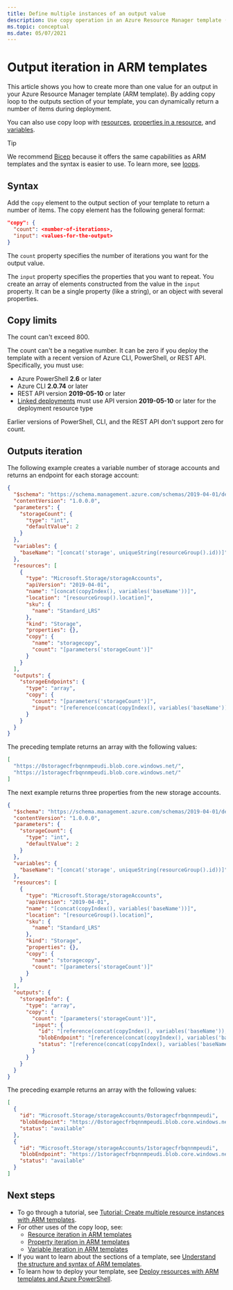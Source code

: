 ```yaml
---
title: Define multiple instances of an output value
description: Use copy operation in an Azure Resource Manager template (ARM template) to iterate multiple times when returning a value from a deployment.
ms.topic: conceptual
ms.date: 05/07/2021
---
```


# Output iteration in ARM templates

This article shows you how to create more than one value for an output in your Azure Resource Manager template (ARM template). By adding copy loop to the outputs section of your template, you can dynamically return a number of items during deployment.

You can also use copy loop with [resources](copy-resources.md), [properties in a resource](copy-properties.md), and [variables](copy-variables.md).

> [!TIP]
> We recommend [Bicep](../bicep/overview.md) because it offers the same capabilities as ARM templates and the syntax is easier to use. To learn more, see [loops](../bicep/loops.md).

## Syntax

Add the `copy` element to the output section of your template to return a number of items. The copy element has the following general format:

```json
"copy": {
  "count": <number-of-iterations>,
  "input": <values-for-the-output>
}
```

The `count` property specifies the number of iterations you want for the output value.

The `input` property specifies the properties that you want to repeat. You create an array of elements constructed from the value in the `input` property. It can be a single property (like a string), or an object with several properties.

## Copy limits

The count can't exceed 800.

The count can't be a negative number. It can be zero if you deploy the template with a recent version of Azure CLI, PowerShell, or REST API. Specifically, you must use:

- Azure PowerShell **2.6** or later
- Azure CLI **2.0.74** or later
- REST API version **2019-05-10** or later
- [Linked deployments](linked-templates.md) must use API version **2019-05-10** or later for the deployment resource type

Earlier versions of PowerShell, CLI, and the REST API don't support zero for count.

## Outputs iteration

The following example creates a variable number of storage accounts and returns an endpoint for each storage account:

```json
{
  "$schema": "https://schema.management.azure.com/schemas/2019-04-01/deploymentTemplate.json#",
  "contentVersion": "1.0.0.0",
  "parameters": {
    "storageCount": {
      "type": "int",
      "defaultValue": 2
    }
  },
  "variables": {
    "baseName": "[concat('storage', uniqueString(resourceGroup().id))]"
  },
  "resources": [
    {
      "type": "Microsoft.Storage/storageAccounts",
      "apiVersion": "2019-04-01",
      "name": "[concat(copyIndex(), variables('baseName'))]",
      "location": "[resourceGroup().location]",
      "sku": {
        "name": "Standard_LRS"
      },
      "kind": "Storage",
      "properties": {},
      "copy": {
        "name": "storagecopy",
        "count": "[parameters('storageCount')]"
      }
    }
  ],
  "outputs": {
    "storageEndpoints": {
      "type": "array",
      "copy": {
        "count": "[parameters('storageCount')]",
        "input": "[reference(concat(copyIndex(), variables('baseName'))).primaryEndpoints.blob]"
      }
    }
  }
}
```

The preceding template returns an array with the following values:

```json
[
  "https://0storagecfrbqnnmpeudi.blob.core.windows.net/",
  "https://1storagecfrbqnnmpeudi.blob.core.windows.net/"
]
```

The next example returns three properties from the new storage accounts.

```json
{
  "$schema": "https://schema.management.azure.com/schemas/2019-04-01/deploymentTemplate.json#",
  "contentVersion": "1.0.0.0",
  "parameters": {
    "storageCount": {
      "type": "int",
      "defaultValue": 2
    }
  },
  "variables": {
    "baseName": "[concat('storage', uniqueString(resourceGroup().id))]"
  },
  "resources": [
    {
      "type": "Microsoft.Storage/storageAccounts",
      "apiVersion": "2019-04-01",
      "name": "[concat(copyIndex(), variables('baseName'))]",
      "location": "[resourceGroup().location]",
      "sku": {
        "name": "Standard_LRS"
      },
      "kind": "Storage",
      "properties": {},
      "copy": {
        "name": "storagecopy",
        "count": "[parameters('storageCount')]"
      }
    }
  ],
  "outputs": {
    "storageInfo": {
      "type": "array",
      "copy": {
        "count": "[parameters('storageCount')]",
        "input": {
          "id": "[reference(concat(copyIndex(), variables('baseName')), '2019-04-01', 'Full').resourceId]",
          "blobEndpoint": "[reference(concat(copyIndex(), variables('baseName'))).primaryEndpoints.blob]",
          "status": "[reference(concat(copyIndex(), variables('baseName'))).statusOfPrimary]"
        }
      }
    }
  }
}
```

The preceding example returns an array with the following values:

```json
[
  {
    "id": "Microsoft.Storage/storageAccounts/0storagecfrbqnnmpeudi",
    "blobEndpoint": "https://0storagecfrbqnnmpeudi.blob.core.windows.net/",
    "status": "available"
  },
  {
    "id": "Microsoft.Storage/storageAccounts/1storagecfrbqnnmpeudi",
    "blobEndpoint": "https://1storagecfrbqnnmpeudi.blob.core.windows.net/",
    "status": "available"
  }
]
```

## Next steps

- To go through a tutorial, see [Tutorial: Create multiple resource instances with ARM templates](template-tutorial-create-multiple-instances.md).
- For other uses of the copy loop, see:
  - [Resource iteration in ARM templates](copy-resources.md)
  - [Property iteration in ARM templates](copy-properties.md)
  - [Variable iteration in ARM templates](copy-variables.md)
- If you want to learn about the sections of a template, see [Understand the structure and syntax of ARM templates](./syntax.md).
- To learn how to deploy your template, see [Deploy resources with ARM templates and Azure PowerShell](deploy-powershell.md).
